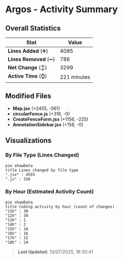 # Argos - Activity Summary 

## Overall Statistics

| Stat                   | Value                                                             |
| ---------------------- | ----------------------------------------------------------------- |
| **Lines Added** (➕)   | 4085                                          |
| **Lines Removed** (➖) | 786                                        |
| **Net Change** (↕)    | 3299                |
| **Active Time** (⌚)   | 221 minutes |


## Modified Files
- **Map.jsx** (+2455, -561)
- **circularFence.js** (+316, -0)
- **CreateFenceForm.jsx** (+1156, -225)
- **AnnotationSidebar.jsx** (+158, -0)

## Visualizations

### By File Type (Lines Changed)

```mermaid
pie showData
title Lines changed by file type
".jsx" : 4555
".js" : 316
```

### By Hour (Estimated Activity Count)

```mermaid
pie showData
title Coding activity by hour (count of changes)
"11h" : 30
"12h" : 39
"13h" : 1
"14h" : 2
"15h" : 10
"16h" : 16
"17h" : 32
"18h" : 24
```


> **Last Updated:** 13/07/2025, 18:30:41